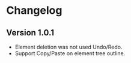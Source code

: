 #  Changelog

## Version 1.0.1

* Element deletion was not used Undo/Redo.
* Support Copy/Paste on element tree outline.

